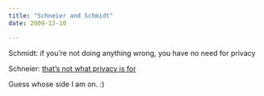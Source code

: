 ```yaml
---
title: "Schneier and Schmidt"
date: 2009-12-10

---
```


Schmidt: if you’re not doing anything wrong, you have no need for privacy

Schneier: [that’s not what privacy is for](http://www.schneier.com/blog/archives/2009/12/my_reaction_to.html)

Guess whose side I am on. :)
